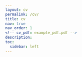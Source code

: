 ```yaml
---
layout: cv
permalink: /cv/
title: cv
nav: true
nav_order: 1
<!-- cv_pdf: example_pdf.pdf -->
description:
toc:
  sidebar: left
---
```

